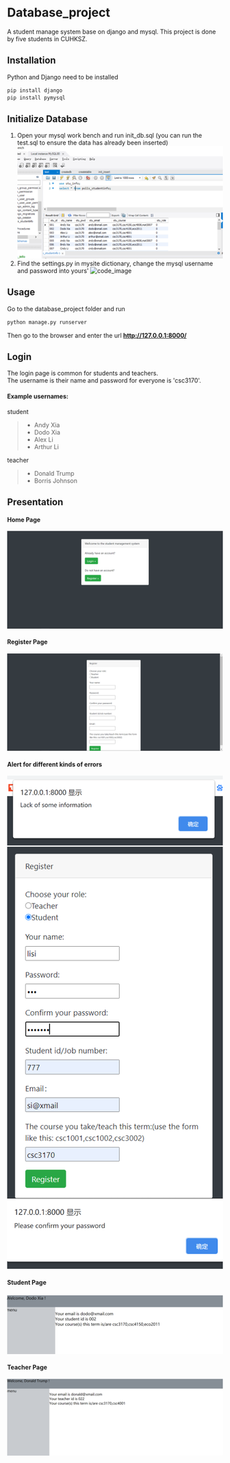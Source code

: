 Database_project
====
A student manage system base on django and mysql.
This project is done by five students in CUHKSZ.
## Installation

Python and Django need to be installed

```bash
pip install django
pip install pymysql
```

## Initialize Database

1. Open your mysql work bench and run init_db.sql 
(you can run the test.sql to ensure the data has already been inserted)
![code_image](./polls/images/2.png)
2. Find the settings.py in mysite dictionary, change the mysql username and password into yours'
![code_image](./polls/images/1.png)

## Usage

Go to the database_project folder and run

```bash
python manage.py runserver
```

Then go to the browser and enter the url **http://127.0.0.1:8000/**


## Login

The login page is common for students and teachers.  
The username is their name and password for everyone is 'csc3170'.  

#### Example usernames:  
student
> * Andy Xia
> * Dodo Xia
> * Alex Li
> * Arthur Li

teacher
> * Donald Trump
> * Borris Johnson

## Presentation
#### Home Page
![code_image](./polls/images/3.png)
#### Register Page
![code_image](./polls/images/4.png)
#### Alert for different kinds of errors
![code_image](./polls/images/5.png)
![code_image](./polls/images/6.png)
![code_image](./polls/images/7.png)
#### Student Page
![code_image](./polls/images/8.png)
#### Teacher Page
![code_image](./polls/images/9.png)
